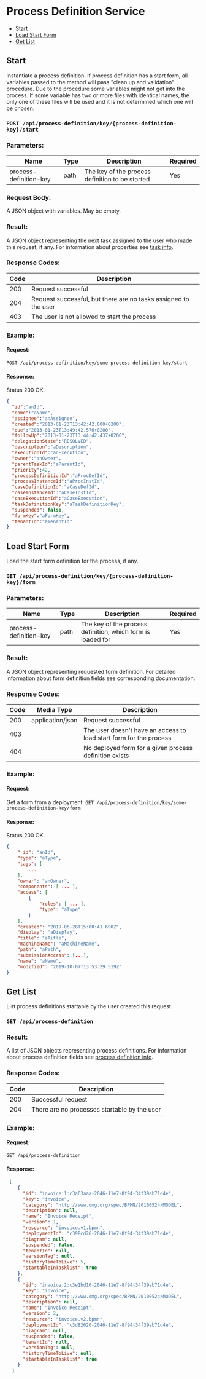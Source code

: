 # Process Definition Service

* [Start](#start)
* [Load Start Form](#load-start-form)
* [Get List](#get-list)

## Start
Instantiate a process definition. If process definition has a start form, all variables passed to the method will pass "clean up and validation" procedure.
Due to the procedure some variables might not get into the process. If some variable has two or more files with identical names,
the only one of these files will be used and it is not determined which one will be chosen.

### `POST /api/process-definition/key/{process-definition-key}/start`

### Parameters:
| Name                   | Type       | Description                                    | Required |
| ---------------------- | ---------- | ---------------------------------------------- | -------- |
| process-definition-key | path       | The key of the process definition to be started  | Yes      |

### Request Body:
A JSON object with variables. May be empty.

### Result:
A JSON object representing the next task assigned to the user who made this request, if any. For information about properties
see [task info].

### Response Codes:

| Code | Description |
| ---- | ----------- |
| 200  | Request successful |
| 204  | Request successful, but there are no tasks assigned to the user |
| 403  | The user is not allowed to start the process |

### Example:

#### Request:
`POST /api/process-definition/key/some-process-definition-key/start`

#### Response:
Status 200 OK.
```json
{
  "id":"anId",
  "name":"aName",
  "assignee":"anAssignee",
  "created":"2013-01-23T13:42:42.000+0200",
  "due":"2013-01-23T13:49:42.576+0200",
  "followUp":"2013-01-23T13:44:42.437+0200",
  "delegationState":"RESOLVED",
  "description":"aDescription",
  "executionId":"anExecution",
  "owner":"anOwner",
  "parentTaskId":"aParentId",
  "priority":42,
  "processDefinitionId":"aProcDefId",
  "processInstanceId":"aProcInstId",
  "caseDefinitionId":"aCaseDefId",
  "caseInstanceId":"aCaseInstId",
  "caseExecutionId":"aCaseExecution",
  "taskDefinitionKey":"aTaskDefinitionKey",
  "suspended": false,
  "formKey":"aFormKey",
  "tenantId":"aTenantId"
}
```

## Load Start Form
Load the start form definition for the process, if any.

### `GET /api/process-definition/key/{process-definition-key}/form`

### Parameters:
| Name | Type | Description | Required |
| ---- | ---------- | ----------- | -------- |
| process-definition-key | path | The key of the process definition, which form is loaded for | Yes |

### Result:
A JSON object representing requested form definition. For detailed information about form definition fields see corresponding
documentation.

### Response Codes:

| Code | Media Type | Description |
| ---- | ---------- | ----------- |
| 200 | application/json | Request successful |
| 403 | | The user doesn't have an access to load start form for the process |
| 404 | | No deployed form for a given process definition exists |

### Example:

#### Request:
Get a form from a deployment: `GET /api/process-definition/key/some-process-definition-key/form`

#### Response:
Status 200 OK.
```json
{
    "_id": "anId",
    "type": "aType",
    "tags": [
        ...
    ],
    "owner": "anOwner",
    "components": [ ... ],
    "access": [
        {
            "roles": [ ... ],
            "type": "aType"
        }
    ],
    "created": "2019-06-28T15:00:41.690Z",
    "display": "aDisplay",
    "title": "aTitle",
    "machineName": "aMachineName",
    "path": "aPath",
    "submissionAccess": [...],
    "name": "aName",
    "modified": "2019-10-07T13:53:29.519Z"
}
```

## Get List
List process definitions startable by the user created this request.

### `GET /api/process-definition`

### Result:
A list of JSON objects representing process definitions. For information about process definition fields see 
[process definition info]. 

### Response Codes:
| Code | Description |
| ---- | ----------- |
| 200 | Successful request |
| 204 | There are no processes startable by the user |

### Example:

#### Request:
`GET /api/process-definition`

#### Response:
```json
 [
    {
      "id": "invoice:1:c3a63aaa-2046-11e7-8f94-34f39ab71d4e",
      "key": "invoice",
      "category": "http://www.omg.org/spec/BPMN/20100524/MODEL",
      "description": null,
      "name": "Invoice Receipt",
      "version": 1,
      "resource": "invoice.v1.bpmn",
      "deploymentId": "c398cd26-2046-11e7-8f94-34f39ab71d4e",
      "diagram": null,
      "suspended": false,
      "tenantId": null,
      "versionTag": null,
      "historyTimeToLive": 5,
      "startableInTasklist": true
    },
    {
      "id": "invoice:2:c3e1bd16-2046-11e7-8f94-34f39ab71d4e",
      "key": "invoice",
      "category": "http://www.omg.org/spec/BPMN/20100524/MODEL",
      "description": null,
      "name": "Invoice Receipt",
      "version": 2,
      "resource": "invoice.v2.bpmn",
      "deploymentId": "c3d82020-2046-11e7-8f94-34f39ab71d4e",
      "diagram": null,
      "suspended": false,
      "tenantId": null,
      "versionTag": null,
      "historyTimeToLive": null,
      "startableInTasklist": true
    }
  ]
```

[task info]: https://docs.camunda.org/manual/7.10/reference/rest/task/get/#result
[process definition info]: https://docs.camunda.org/manual/7.10/reference/rest/process-definition/get-query/#result